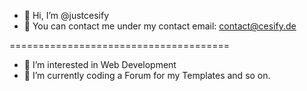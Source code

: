 - 👋 Hi, I’m @justcesify
- 📩 You can contact me under my contact email: contact@cesify.de

======================================

- 👀 I’m interested in Web Development
- 👥 I’m currently coding a Forum for my Templates and so on.
